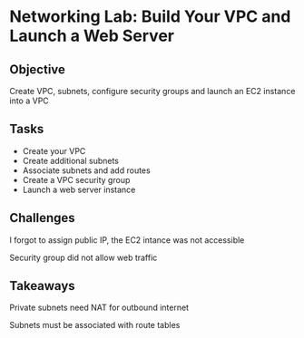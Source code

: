 # Networking Lab: Build Your VPC and Launch a Web Server

## Objective
Create VPC, subnets, configure security groups and launch an EC2 instance into a VPC

## Tasks 
- Create your VPC
- Create additional subnets
- Associate subnets and add routes
- Create a VPC security group
- Launch a web server instance

## Challenges 
I forgot to assign public IP, the EC2 intance was not accessible

Security group did not allow web traffic

## Takeaways 
Private subnets need NAT for outbound internet

Subnets must be associated with route tables 

